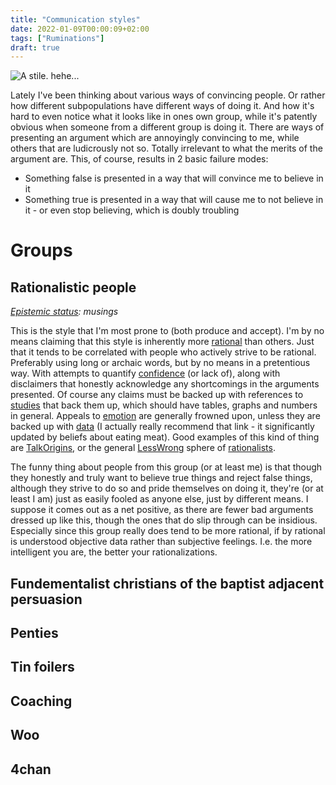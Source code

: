 ```yaml
---
title: "Communication styles"
date: 2022-01-09T00:00:09+02:00
tags: ["Ruminations"]
draft: true
---
```


![A stile. hehe...](https://upload.wikimedia.org/wikipedia/commons/thumb/4/48/Ladder_stile_Snowdonia.jpg/1024px-Ladder_stile_Snowdonia.jpg)

Lately I've been thinking about various ways of convincing people. Or rather how different subpopulations have different ways of doing it. And how it's hard to even notice what it looks like in ones own group, while it's patently obvious when someone from a different group is doing it. There are ways of presenting an argument which are annoyingly convincing to me, while others that are ludicrously not so. Totally irrelevant to what the merits of the argument are. This, of course, results in 2 basic failure modes:
 * Something false is presented in a way that will convince me to believe in it
 * Something true is presented in a way that will cause me to not believe in it - or even stop believing, which is doubly troubling

# Groups

## Rationalistic people
*[Epistemic status](https://v5.chriskrycho.com/journal/epistemic-status/): musings*

This is the style that I'm most prone to (both produce and accept). I'm by no means claiming that this style is inherently more [rational](https://www.lesswrong.com/rationality) than others. Just that it tends to be correlated with people who actively strive to be rational. Preferably using long or archaic words, but by no means in a pretentious way. With attempts to quantify [confidence](https://www.lesswrong.com/s/TQW9brvXJ5Fajorr4/p/GrtbTAPfkJa4D6jjH) (or lack of), along with disclaimers that honestly acknowledge any shortcomings in the arguments presented. Of course any claims must be backed up with references to [studies](https://www.lesswrong.com/s/BQBqPowfxjvoee8jw/p/ythFNoiAotjvuEGkg) that back them up, which should have tables, graphs and numbers in general. Appeals to [emotion](https://slatestarcodex.com/2014/12/17/the-toxoplasma-of-rage/) are generally frowned upon, unless they are backed up with [data](https://slatestarcodex.com/2019/12/11/acc-is-eating-meat-a-net-harm/) (I actually really recommend that link - it significantly updated by beliefs about eating meat). Good examples of this kind of thing are [TalkOrigins](http://talkorigins.org/origins/faqs.html), or the general [LessWrong](https://www.lesswrong.com/) sphere of [rationalists](https://astralcodexten.substack.com/).

The funny thing about people from this group (or at least me) is that though they honestly and truly want to believe true things and reject false things, although they strive to do so and pride themselves on doing it, they're (or at least I am) just as easily fooled as anyone else, just by different means. I suppose it comes out as a net positive, as there are fewer bad arguments dressed up like this, though the ones that do slip through can be insidious. Especially since this group really does tend to be more rational, if by rational is understood objective data rather than subjective feelings. I.e. the more intelligent you are, the better your rationalizations.

## Fundementalist christians of the baptist adjacent persuasion

## Penties

## Tin foilers

## Coaching

## Woo

## 4chan
